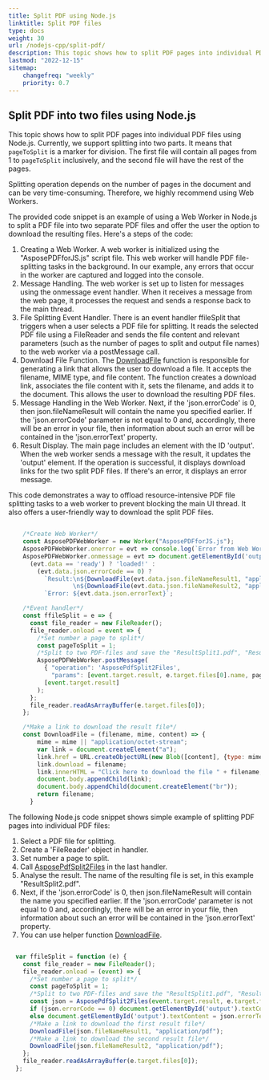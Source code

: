 ```yaml
---
title: Split PDF using Node.js
linktitle: Split PDF files
type: docs
weight: 30
url: /nodejs-cpp/split-pdf/
description: This topic shows how to split PDF pages into individual PDF files with Aspose.PDF for Node.js via C++ .
lastmod: "2022-12-15"
sitemap:
    changefreq: "weekly"
    priority: 0.7
---
```


## Split PDF into two files using Node.js

This topic shows how to split PDF pages into individual PDF files using Node.js. Currently, we support splitting into two parts. It means that `pageToSplit` is a marker for division. The first file will contain all pages from 1 to `pageToSplit` inclusively, and the second file will have the rest of the pages. 

Splitting operation depends on the number of pages in the document and can be very time-consuming. Therefore, we highly recommend using Web Workers. 

The provided code snippet is an example of using a Web Worker in Node.js to split a PDF file into two separate PDF files and offer the user the option to download the resulting files. Here's a steps of the code:

1. Creating a Web Worker. A web worker is initialized using the "AsposePDFforJS.js" script file. This web worker will handle PDF file-splitting tasks in the background. In our example, any errors that occur in the worker are captured and logged into the console.
1. Message Handling. The web worker is set up to listen for messages using the onmessage event handler. When it receives a message from the web page, it processes the request and sends a response back to the main thread.
1. File Splitting Event Handler. There is an event handler ffileSplit that triggers when a user selects a PDF file for splitting. It reads the selected PDF file using a FileReader and sends the file content and relevant parameters (such as the number of pages to split and output file names) to the web worker via a postMessage call.
1. Download File Function. The [DownloadFile](https://reference.aspose.com/pdf/nodejs-cpp/misc/downloadfile/) function is responsible for generating a link that allows the user to download a file. It accepts the filename, MIME type, and file content. The function creates a download link, associates the file content with it, sets the filename, and adds it to the document. This allows the user to download the resulting PDF files.
1. Message Handling in the Web Worker. Next, if the 'json.errorCode' is 0, then json.fileNameResult will contain the name you specified earlier. If the 'json.errorCode' parameter is not equal to 0 and, accordingly, there will be an error in your file, then information about such an error will be contained in the 'json.errorText' property.
1. Result Display. The main page includes an element with the ID 'output'. When the web worker sends a message with the result, it updates the 'output' element. If the operation is successful, it displays download links for the two split PDF files. If there's an error, it displays an error message.

This code demonstrates a way to offload resource-intensive PDF file splitting tasks to a web worker to prevent blocking the main UI thread. It also offers a user-friendly way to download the split PDF files.

```js

    /*Create Web Worker*/
    const AsposePDFWebWorker = new Worker("AsposePDFforJS.js");
    AsposePDFWebWorker.onerror = evt => console.log(`Error from Web Worker: ${evt.message}`);
    AsposePDFWebWorker.onmessage = evt => document.getElementById('output').textContent = 
      (evt.data == 'ready') ? 'loaded!' :
        (evt.data.json.errorCode == 0) ?
          `Result:\n${DownloadFile(evt.data.json.fileNameResult1, "application/pdf", evt.data.params[0])}
                  \n${DownloadFile(evt.data.json.fileNameResult2, "application/pdf", evt.data.params[1])}` :
          `Error: ${evt.data.json.errorText}`;

    /*Event handler*/
    const ffileSplit = e => {
      const file_reader = new FileReader();
      file_reader.onload = event => {
        /*Set number a page to split*/
        const pageToSplit = 1;
        /*Split to two PDF-files and save the "ResultSplit1.pdf", "ResultSplit2.pdf" - Ask Web Worker*/
        AsposePDFWebWorker.postMessage(
          { "operation": 'AsposePdfSplit2Files',
            "params": [event.target.result, e.target.files[0].name, pageToSplit, "ResultSplit1.pdf", "ResultSplit2.pdf"] },
          [event.target.result]
        );
      };
      file_reader.readAsArrayBuffer(e.target.files[0]);
    };

    /*Make a link to download the result file*/
    const DownloadFile = (filename, mime, content) => {
        mime = mime || "application/octet-stream";
        var link = document.createElement("a"); 
        link.href = URL.createObjectURL(new Blob([content], {type: mime}));
        link.download = filename;
        link.innerHTML = "Click here to download the file " + filename;
        document.body.appendChild(link); 
        document.body.appendChild(document.createElement("br"));
        return filename;
      }
```
The following Node.js code snippet shows simple example of splitting PDF pages into individual PDF files:

1. Select a PDF file for splitting.
1. Create a 'FileReader' object in handler.
1. Set number a page to split.
1. Call [AsposePdfSplit2Files](https://reference.aspose.com/pdf/nodejs-cpp/core/asposepdfsplit2files/) in the last handler.
1. Analyse the result. The name of the resulting file is set, in this example "ResultSplit2.pdf".
1. Next, if the 'json.errorCode' is 0, then json.fileNameResult will contain the name you specified earlier. If the 'json.errorCode' parameter is not equal to 0 and, accordingly, there will be an error in your file, then information about such an error will be contained in the 'json.errorText' property.
1. You can use helper function [DownloadFile](https://reference.aspose.com/pdf/nodejs-cpp/misc/downloadfile/).

```js

  var ffileSplit = function (e) {
    const file_reader = new FileReader();
    file_reader.onload = (event) => {
      /*Set number a page to split*/
      const pageToSplit = 1;
      /*Split to two PDF-files and save the "ResultSplit1.pdf", "ResultSplit2.pdf"*/
      const json = AsposePdfSplit2Files(event.target.result, e.target.files[0].name, pageToSplit, "ResultSplit1.pdf", "ResultSplit2.pdf");
      if (json.errorCode == 0) document.getElementById('output').textContent = e.target.files[0].name + " split: " + json.fileNameResult1 + ", " + json.fileNameResult2;
      else document.getElementById('output').textContent = json.errorText;
      /*Make a link to download the first result file*/
      DownloadFile(json.fileNameResult1, "application/pdf");
      /*Make a link to download the second result file*/
      DownloadFile(json.fileNameResult2, "application/pdf");
    };
    file_reader.readAsArrayBuffer(e.target.files[0]);
  };
```





